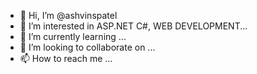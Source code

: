- 👋 Hi, I’m @ashvinspatel
- 👀 I’m interested in ASP.NET C#, WEB DEVELOPMENT...
- 🌱 I’m currently learning ...
- 💞️ I’m looking to collaborate on ...
- 📫 How to reach me ...

<!---
ashvinspatel/ashvinspatel is a ✨ special ✨ repository because its `README.md` (this file) appears on your GitHub profile.
You can click the Preview link to take a look at your changes.
--->
